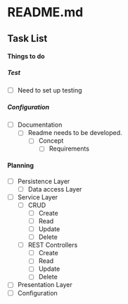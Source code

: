 README.md
=========

Task List
---------

#### Things to do
##### Test
- [ ] Need to set up testing
##### Configuration
- [ ] Documentation
  - [ ] Readme needs to be developed.
    - [ ] Concept
      - [ ] Requirements

#### Planning
- [ ] Persistence Layer
  - [ ] Data access Layer
- [ ] Service Layer
  - [ ] CRUD
      - [ ] Create
      - [ ] Read
      - [ ] Update
      - [ ] Delete
   - [ ] REST Controllers
      - [ ] Create
      - [ ] Read
      - [ ] Update
      - [ ] Delete
- [ ] Presentation Layer
- [ ] Configuration
